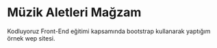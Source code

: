 # Müzik Aletleri Mağzam

Kodluyoruz Front-End eğitimi kapsamında bootstrap kullanarak yaptığım örnek wep sitesi.